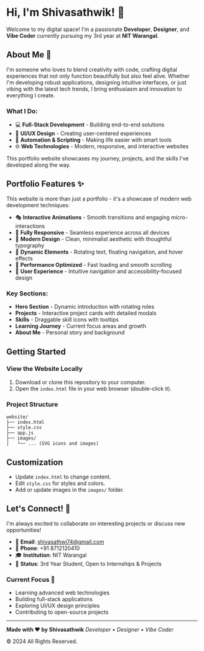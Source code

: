 # Hi, I'm Shivasathwik! 👋

Welcome to my digital space! I'm a passionate **Developer**, **Designer**, and **Vibe Coder** currently pursuing my 3rd year at **NIT Warangal**.

## About Me 🚀

I'm someone who loves to blend creativity with code, crafting digital experiences that not only function beautifully but also feel alive. Whether I'm developing robust applications, designing intuitive interfaces, or just vibing with the latest tech trends, I bring enthusiasm and innovation to everything I create.

### What I Do:
- 💻 **Full-Stack Development** - Building end-to-end solutions
- 🎨 **UI/UX Design** - Creating user-centered experiences
- 🔧 **Automation & Scripting** - Making life easier with smart tools
- 🌐 **Web Technologies** - Modern, responsive, and interactive websites

This portfolio website showcases my journey, projects, and the skills I've developed along the way.

## Portfolio Features ✨

This website is more than just a portfolio - it's a showcase of modern web development techniques:

- 🎭 **Interactive Animations** - Smooth transitions and engaging micro-interactions
- 📱 **Fully Responsive** - Seamless experience across all devices
- 🎨 **Modern Design** - Clean, minimalist aesthetic with thoughtful typography
- 🌟 **Dynamic Elements** - Rotating text, floating navigation, and hover effects
- 🚀 **Performance Optimized** - Fast loading and smooth scrolling
- 🎯 **User Experience** - Intuitive navigation and accessibility-focused design

### Key Sections:
- **Hero Section** - Dynamic introduction with rotating roles
- **Projects** - Interactive project cards with detailed modals
- **Skills** - Draggable skill icons with tooltips
- **Learning Journey** - Current focus areas and growth
- **About Me** - Personal story and background

## Getting Started

### View the Website Locally
1. Download or clone this repository to your computer.
2. Open the `index.html` file in your web browser (double-click it).

### Project Structure
```
website/
├── index.html
├── style.css
├── app.js
├── images/
│   └── ... (SVG icons and images)
```

## Customization
- Update `index.html` to change content.
- Edit `style.css` for styles and colors.
- Add or update images in the `images/` folder.

## Let's Connect! 🤝

I'm always excited to collaborate on interesting projects or discuss new opportunities!

- 📧 **Email**: [shivasathwi74@gmail.com](mailto:shivasathwi74@gmail.com)
- 📱 **Phone**: +91 8712120410
- 🎓 **Institution**: NIT Warangal
- 💼 **Status**: 3rd Year Student, Open to Internships & Projects

### Current Focus 🎯
- Learning advanced web technologies
- Building full-stack applications
- Exploring UI/UX design principles
- Contributing to open-source projects

---

**Made with ❤️ by Shivasathwik**
*Developer • Designer • Vibe Coder*

© 2024 All Rights Reserved.